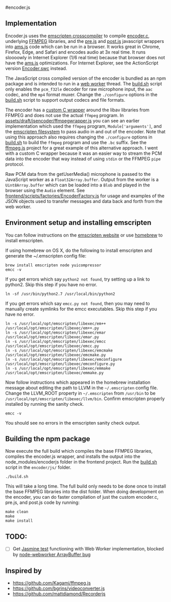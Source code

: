 #encoder.js

## Implementation

Encoder.js uses the [emscripten crosscompiler](http://kripken.github.io/emscripten-site) to compile [encoder.c](/encoder/c/encoder.c),
underlying [FFMPEG](https://ffmpeg.org) libraries, and the [pre.js](/encoder/js/pre.js) and [post.js](/encoder/js/post.js) javascript wrappers
into [ams.js](http://asmjs.org) code which can be run in a browser.
It works great in Chrome, Firefox, Edge, and Safari and encodes audio at 3x real time.
It runs sloooowly in Internet Explorer (1/6 real time) because that browser does not have the [ams.js](http://asmjs.org) optimizations.
For Internet Explorer, see the ActionScript version [Encoder.swc](/encoder/as3/README.md) instead.

The JavaScript cross compiled version of the encoder is bundled as an npm package and is intended to run in a
[web worker](https://developer.mozilla.org/en-US/docs/Web/API/Web_Workers_API/Using_web_workers) thread.
The [build.sh](/encoder/js/build.sh) script only enables the `pcm_f32le` decoder for raw microphone input, the `aac` codec, and the `mp4` format muxer.
Change the `./configure` options in the [build.sh](/encoder/js/build.sh) script to support output codecs and file formats.

The encoder has a [custom C wrapper](/encoder/c/encoder.c) around the libav libraries from FFMPEG and does not use the actual `ffmpeg` program.
In [assets/draft/jsencoder/ffmpegwrapper.js](/assets/draft/jsencoder/ffmpegwrapper.js)
you can see an earlier implementation which used the `ffmpeg` program, `Module['arguments']`,
and the [emscripten filesystem](http://kripken.github.io/emscripten-site/docs/api_reference/Filesystem-API.html)
to pass audio in and out of the encoder.
Note that using this approach also requires changing the `./configure` options in [build.sh](/encoder/js/build.sh)
to build the `ffmpeg` program and use the `.bc` suffix.
See the [ffmpeg.js](https://github.com/Kagami/ffmpeg.js) project for a great example of this alternative approach.
I went with a custom C wrapper because it was an easier way to stream the PCM data into the encoder that way instead of using `stdin`
or the FFMPEG `pipe` protocol.

Raw PCM data from the getUserMedia() microphone is passed to the JavaScript worker as a `Float32Array.buffer`.
Output from the worker is a `Uint8Array.buffer` which can be loaded into a `Blob` and played in the browser using the `Audio` element.
See [frontend/scripts/factories/EncoderFactory.js](/frontend/scripts/factories/EncoderFactory.js)
for usage and examples of the JSON objects used to transfer messages and data back and forth from the web worker.

## Environment setup and installing emscripten

You can follow instructions on the [emscripten website](http://kripken.github.io/emscripten-site/docs/getting_started/downloads.html)
or use [homebrew](http://brew.sh) to install emscripten.

If using homebrew on OS X, do the following to install emscripten and generate the ~/.emscripten config file:
```
brew install emscripten node yuicompressor
emcc -v
```

If you get errors which say `python2 not found`, try setting up a link to python2.
Skip this step if you have no error.
```
ln -sf /usr/bin/python2.7 /usr/local/bin/python2
```

If you get errors which say `emcc.py not found`, then you may need to manually create symlinks for the emcc executables.
Skip this step if you have no error.
```
ln -s /usr/local/opt/emscripten/libexec/em++ /usr/local/opt/emscripten/libexec/em++.py
ln -s /usr/local/opt/emscripten/libexec/emar /usr/local/opt/emscripten/libexec/emar.py
ln -s /usr/local/opt/emscripten/libexec/emcc /usr/local/opt/emscripten/libexec/emcc.py
ln -s /usr/local/opt/emscripten/libexec/emcmake /usr/local/opt/emscripten/libexec/emcmake.py
ln -s /usr/local/opt/emscripten/libexec/emconfigure /usr/local/opt/emscripten/libexec/emconfigure.py
ln -s /usr/local/opt/emscripten/libexec/emmake /usr/local/opt/emscripten/libexec/emmake.py
```

Now follow instructions which appeared in the homebrew installation message about editing the path to LLVM in the `~/.emscripten` config file.
Change the LLVM_ROOT property in `~/.emscripten` from `/usr/bin` to be `/usr/local/opt/emscripten/libexec/llvm/bin`.
Confirm emscripten properly installed by running the sanity check.

```
emcc -v
```

You should see no errors in the emscripten sanity check output.

## Building the npm package

Now execute the full build which compiles the base FFMPEG libraries, compiles the encoder.js wrapper,
and installs the output into the node_modules/encoderjs folder in the frontend project.
Run the [build.sh](/encoder/js/build.sh) script in the `encoder/js/` folder.
```
./build.sh
```

This will take a long time.
The full build only needs to be done once to install the base FFMPEG libraries into the dist folder.
When doing development on the encoder, you can do faster compilation of just the custom encoder.c, pre.js, and post.js code by running:
```
make clean
make
make install
```

## TODO:
- [ ] Get [Jasmine test](/encoder/js/spec/test.js) functioning with Web Worker implementation, blocked by [node-webworker ArrayBuffer bug](https://github.com/audreyt/node-webworker-threads/issues/60)

## Inspired by
* https://github.com/Kagami/ffmpeg.js
* https://github.com/bgrins/videoconverter.js
* https://github.com/mattdiamond/Recorderjs